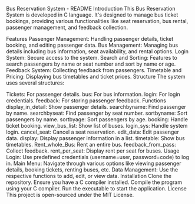 Bus Reservation System - README
Introduction
This Bus Reservation System is developed in C language. It's designed to manage bus ticket bookings, providing various functionalities like seat reservation, bus rental, passenger management, and feedback collection.

Features
Passenger Management: Handling passenger details, ticket booking, and editing passenger data.
Bus Management: Managing bus details including bus information, seat availability, and rental options.
Login System: Secure access to the system.
Search and Sorting: Features to search passengers by name or seat number and sort by name or age.
Feedback System: Collecting feedback from passengers.
Timetable and Pricing: Displaying bus timetables and ticket prices.
Structure
The system uses several structures:

Tickets: For passenger details.
bus: For bus information.
login: For login credentials.
feedback: For storing passenger feedback.
Functions
display_in_detail: Show passenger details.
searchbyname: Find passenger by name.
searchbyseat: Find passenger by seat number.
sortbyname: Sort passengers by name.
sortbyage: Sort passengers by age.
booking: Handle ticket booking.
view_bus_list: Show list of buses.
login_sys: Handle system login.
cancel_seat: Cancel a seat reservation.
edit_data: Edit passenger data.
display: Display passenger information in a list.
timetable: Show bus timetables.
Rent_whole_Bus: Rent an entire bus.
feedback_from_pass: Collect feedback.
rent_per_seat: Display rent per seat for buses.
Usage
Login: Use predefined credentials (username=user, password=code) to log in.
Main Menu: Navigate through various options like viewing passenger details, booking tickets, renting buses, etc.
Data Management: Use the respective functions to add, edit, or view data.
Installation
Clone the repository.
Ensure you have a C compiler installed.
Compile the program using your C compiler.
Run the executable to start the application.
License
This project is open-sourced under the MIT License.

